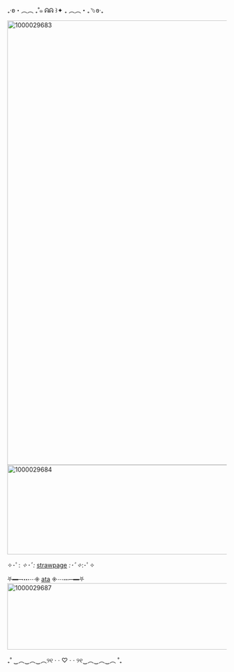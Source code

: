 ₊‧ʚ・︵︵ ₊˚๑ ᕱᕱ ꒱✦ ₊ ︵︵・₊﹆ɞ‧₊

<img width="1440" height="1018" alt="1000029683" src="https://github.com/user-attachments/assets/2490c201-45c4-45ae-bb21-6d4254690a7b" />
<img width="2048" height="205" alt="1000029684" src="https://github.com/user-attachments/assets/2f4eeb2c-2f47-484e-8dfa-40494e32f6c5" />
 
 ✧･ﾟ: *✧･ﾟ:* [strawpage](https://bloodvaelbat.straw.page) *:･ﾟ✧*:･ﾟ✧
                                    
 ⛧━─┉┈◈ [ata](https://veil.atabook.org) ◈┈┉─━⛧
<img width="733" height="152" alt="1000029687" src="https://github.com/user-attachments/assets/dc973312-36ac-4f75-8260-c1f3f2554b23" />


₊˚ ‿︵‿︵‿︵୨୧ · · ♡ · · ୨୧‿︵‿︵‿︵ ˚₊
